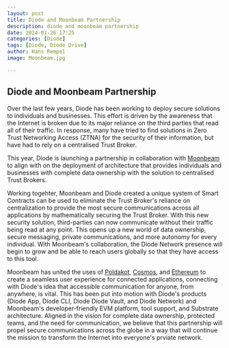 ```yaml
---
layout: post
title: Diode and Moonbeam Partnership
description: diode and moonbeam partnership
date: 2024-01-26 17:25
categories: [Diode]
tags: [Diode, Diode Drive]
author: Hans Rempel
image: Moonbeam.jpg

---
```

## Diode and Moonbeam Partnership

Over the last few years, Diode has been working to deploy secure solutions to individuals and businesses. This effort is driven by the awareness that the Internet is broken due to its major reliance on the third parties that read all of their traffic. In response, many have tried to find solutions in Zero Trust Networking Access (ZTNA) for the security of their information, but have had to rely on a centralised Trust Broker. 

This year, Diode is launching a partnership in collaboration with [Moonbeam](https://moonbeam.network/) to align with on the deployment of architecture that provides individuals and businesses with complete data ownership with the solution to centralised Trust Brokers.

Working togehter, Moonbeam and Diode created a unique system of Smart Contracts can be used to eliminate the Trust Broker's reliance on centralization to provide the most secure communications across all applications by mathematically securing the Trust Broker. With this new security solution, third-parties can now communicate without their traffic being read at any point. This opens up a new world of data ownership, secure messaging, private communications, and more autonomy for every individual. With Moonbeam's collaboration, the Diode Network presence will begin to grow and be able to reach users globally so that they have access to this tool.

Moonbeam has united the uses of [Poldakot](https://polkadot.network/), [Cosmos](https://cosmos.network/), and [Ethereum](https://ethereum.org/) to create a seamless user experience for connected applications, connecting with Diode's idea that accessible communication for anyone, from anywhere, is vital. This has been put into motion with Diode's products (Diode App, Diode CLI, Diode Diode Vault, and Diode Network) and Moonbeam's developer-friendly EVM platform, tool support, and Substrate architecture. Aligned in the vision for complete data ownership, protected teams, and the need for communication, we believe that this partnership will propel secure communications across the globe in a way that will continue the mission to transform the Internet into everyone's prviate network.

